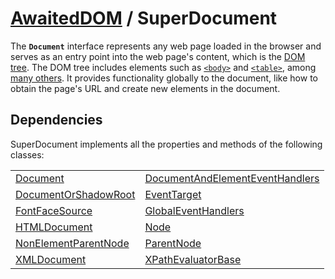 # [AwaitedDOM](/docs/basic-interfaces/awaited-dom) <span>/</span> SuperDocument

<div class='overview'><span class="seoSummary">The <strong><code>Document</code></strong> interface represents any web page loaded in the browser and serves as an entry point into the web page's content, which is the <a href="/en-US/docs/Using_the_W3C_DOM_Level_1_Core">DOM tree</a>.</span> The DOM tree includes elements such as <a href="/en-US/docs/Web/HTML/Element/body" title="The HTML <body> Element represents the content of an HTML&nbsp;document. There can be only one <body> element in a document."><code>&lt;body&gt;</code></a> and <a href="/en-US/docs/Web/HTML/Element/table" title="The HTML <table> element represents tabular data — that is, information presented in a two-dimensional table comprised of rows and columns of cells containing data."><code>&lt;table&gt;</code></a>, among <a href="/en-US/docs/Web/HTML/Element">many others</a>. It provides functionality globally to the document, like how to obtain the page's URL and create new elements in the document.</div>

## Dependencies


SuperDocument implements all the properties and methods of the following classes:

 |   |   | 
 | --- | --- | 
 | [Document](./document) | [DocumentAndElementEventHandlers](./document-and-element-event-handlers)
[DocumentOrShadowRoot](./document-or-shadow-root) | [EventTarget](./event-target)
[FontFaceSource](./font-face-source) | [GlobalEventHandlers](./global-event-handlers)
[HTMLDocument](./html-document) | [Node](./node)
[NonElementParentNode](./non-element-parent-node) | [ParentNode](./parent-node)
[XMLDocument](./xml-document) | [XPathEvaluatorBase](./x-path-evaluator-base) | 
